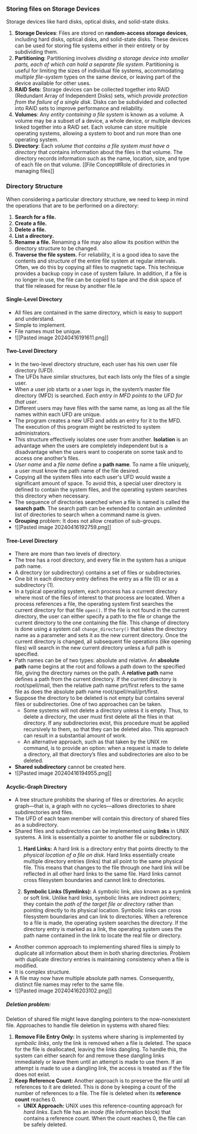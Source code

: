### Storing files on Storage Devices
Storage devices like hard disks, optical disks, and solid-state disks.
1. **Storage Devices**: Files are stored on **random-access storage devices**, including hard disks, optical disks, and solid-state disks. These devices can be used for storing file systems either in their entirety or by subdividing them.
2. **Partitioning**: Partitioning involves *dividing a storage device into smaller parts, each of which can hold a separate file system*. Partitioning is useful for limiting the sizes of individual file systems, accommodating *multiple file-system* types on the same device, or leaving part of the device available for other uses.
3. **RAID Sets**: Storage devices can be collected together into RAID (Redundant Array of Independent Disks) sets, which *provide protection from the failure of a single disk*. Disks can be subdivided and collected into RAID sets to improve performance and reliability.
4. **Volumes**: Any *entity containing a file system* is known as a volume. A volume may be a subset of a device, a whole device, or multiple devices linked together into a RAID set. Each volume can store multiple operating systems, allowing a system to boot and run more than one operating system.
5. **Directory**: Each *volume that contains a file system must have a directory* that contains information about the files in that volume. The directory records information such as the name, location, size, and type of each file on that volume. [[File Concept#Role of directories in managing files]]

### Directory Structure
When considering a particular directory structure, we need to keep in mind
the operations that are to be performed on a directory:
1. **Search for a file.**
2. **Create a file.**
3. **Delete a file.**
4. **List a directory.**
5. **Rename a file.** Renaming a file may also allow its position within the directory structure to be changed.
6. **Traverse the file system.** For reliability, it is a good idea to save the contents and structure of the entire file system at regular intervals. Often, we do this by copying all files to magnetic tape. This technique provides a backup copy in case of system failure. In addition, if a file is no longer in use, the file can be copied to tape and the disk space of that file released for reuse by another file.le

#### Single-Level Directory
 - All files are contained in the same directory, which is easy to support and understand.
 - Simple to implement.
 - File names must be unique.
 - ![[Pasted image 20240416191611.png]]

#### Two-Level Directory
- In the two-level directory structure, each user has his own user file directory (UFD). 
- The UFDs have similar structures, but each lists only the files of a single user. 
- When a user job starts or a user logs in, the system’s master file directory (MFD) is searched. *Each entry in MFD points to the UFD for that user*.
- Different users may have files with the same name, as long as all the file names within each UFD are unique. 
- The program creates a new UFD and adds an entry for it to the MFD. The execution of this program might be restricted to system administrators.
- This structure effectively isolates one user from another. **Isolation** is an advantage when the users are completely independent but is a disadvantage when the users want to cooperate on some task and to access one another’s files.
- *User name* and a *file name* define a **path name**. To name a file uniquely, a user must know the path name of the file desired.
- Copying all the system files into each user's UFD would waste a significant amount of space. To avoid this, a special user directory is defined to contain the system files, and the operating system searches this directory when necessary.
- The sequence of directories searched when a file is named is called the **search path**. The search path can be extended to contain an unlimited list of directories to search when a command name is given.
- **Grouping** problem: It does not allow creation of sub-groups.
- ![[Pasted image 20240416192759.png]]

#### Tree-Level Directory
- There are more than two levels of directory.
- The tree has a root directory, and every file in the system has a unique path name.
- A directory (or subdirectory) contains a set of files or subdirectories.
- One bit in each directory entry defines the entry as a file (0) or as a subdirectory (1).
- In a typical operating system, each process has a current directory where most of the files of interest to that process are located. When a process references a file, the operating system first searches the current directory for that file `open()`. If the file is not found in the current directory, the user can either specify a path to the file or change the current directory to the one containing the file. This change of directory is done using a system call `change_directory()` that takes the directory name as a parameter and sets it as the new current directory. Once the current directory is changed, all subsequent file operations (like opening files) will search in the new current directory unless a full path is specified.
- Path names can be of two types: absolute and relative. An **absolute path** name begins at the root and follows a path down to the specified file, giving the directory names on the path. A **relative path** name defines a path from the current directory. If the current directory is root/spell/mail, then the relative path name prt/first refers to the same file as does the absolute path name root/spell/mail/prt/first.
- Suppose the directory to be deleted is not empty but contains several files or subdirectories. One of two approaches can be taken. 
	- Some systems will not delete a directory unless it is empty. Thus, to delete a directory, the user must first delete all the files in that directory. If any subdirectories exist, this procedure must be applied recursively to them, so that they can be deleted also. This approach can result in a substantial amount of work. 
	- An alternative approach, such as that taken by the UNIX rm command, is to provide an option: when a request is made to delete a directory, all that directory’s files and subdirectories are also to be deleted. 
- **Shared subdirectory** cannot be created here.
- ![[Pasted image 20240416194955.png]]

#### Acyclic-Graph Directory
- A tree structure prohibits the sharing of files or directories. An acyclic graph—that is, a graph with no cycles—allows directories to share subdirectories and files.
-  The UFD of each team member will contain this directory of shared files as a subdirectory.
- Shared files and subdirectories can be implemented using **links** in UNIX systems. A link is essentially a pointer to another file or subdirectory. 
	1. **Hard Links:** A hard link is a directory entry that points directly to the *physical location of a file on disk*. Hard links essentially create multiple directory entries (links) that all point to the same physical file. This means that changes to the file through one hard link will be reflected in all other hard links to the same file. Hard links cannot cross filesystem boundaries and cannot link to directories.
	
	2. **Symbolic Links (Symlinks):** A symbolic link, also known as a symlink or soft link. Unlike hard links, symbolic links are indirect pointers; they contain the *path of the target file or directory* rather than pointing directly to its physical location. Symbolic links can cross filesystem boundaries and can link to directories.
	When a reference to a file is made, the operating system searches the directory. If the directory entry is marked as a link, the operating system uses the path name contained in the link to locate the real file or directory. 
- Another common approach to implementing shared files is simply to duplicate all information about them in both sharing directories. Problem with duplicate directory entries is maintaining consistency when a file is modified.
- It is complex structure. 
- A file may now have multiple absolute path names. Consequently, distinct file names may refer to the same file.
- ![[Pasted image 20240416203102.png]]
##### Deletion problem:
Deletion of shared file might leave dangling pointers to the now-nonexistent file.
Approaches to handle file deletion in systems with shared files:
1. **Remove File Entry Only:** In systems where sharing is implemented by *symbolic links*, only the link is removed when a file is deleted. The space for the file is deallocated, leaving the links dangling. To handle this, the system can either search for and remove these dangling links immediately or leave them until an attempt is made to use them. If an attempt is made to use a dangling link, the access is treated as if the file does not exist.
2. **Keep Reference Count:** Another approach is to preserve the file until all references to it are deleted. This is done by keeping a count of the number of references to a file. The file is deleted when its **reference count** reaches 0.
   - **UNIX Approach:** UNIX uses this reference-counting approach for *hard links*. Each file has an *inode* (file information block) that contains a reference count. When the count reaches 0, the file can be safely deleted.
